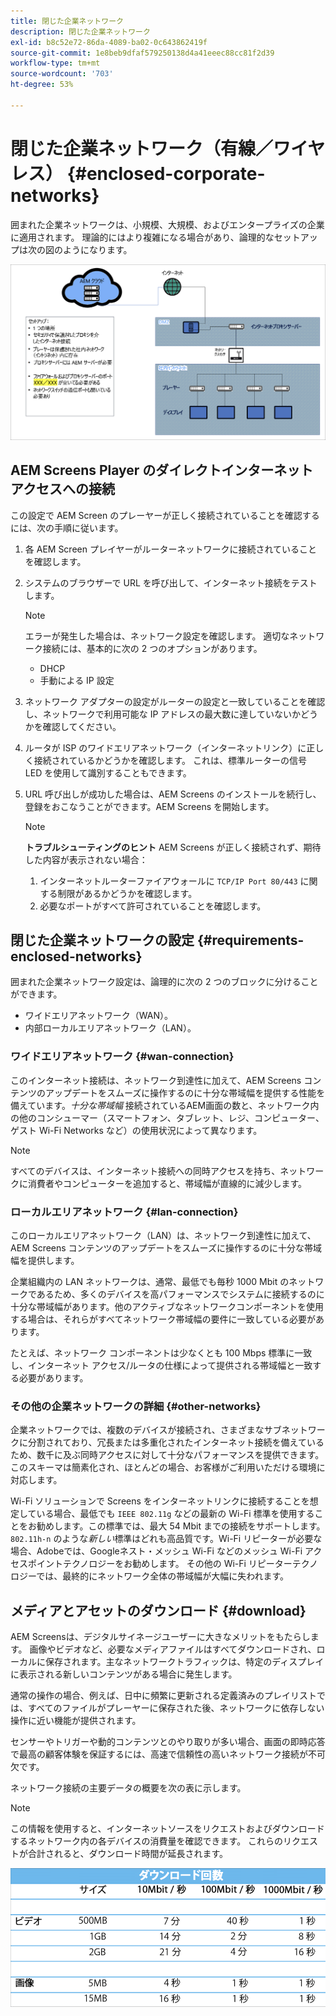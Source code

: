 ```yaml
---
title: 閉じた企業ネットワーク
description: 閉じた企業ネットワーク
exl-id: b8c52e72-86da-4089-ba02-0c643862419f
source-git-commit: 1e8beb9dfaf579250138d4a41eeec88cc81f2d39
workflow-type: tm+mt
source-wordcount: '703'
ht-degree: 53%

---
```


# 閉じた企業ネットワーク（有線／ワイヤレス） {#enclosed-corporate-networks}

囲まれた企業ネットワークは、小規模、大規模、およびエンタープライズの企業に適用されます。 理論的にはより複雑になる場合があり、論理的なセットアップは次の図のようになります。

![](/help/using/assets/enclosed-network-1.png)


## AEM Screens Player のダイレクトインターネットアクセスへの接続

この設定で AEM Screen のプレーヤーが正しく接続されていることを確認するには、次の手順に従います。

1. 各 AEM Screen プレイヤーがルーターネットワークに接続されていることを確認します。
1. システムのブラウザーで URL を呼び出して、インターネット接続をテストします。

   >[!NOTE]
   >エラーが発生した場合は、ネットワーク設定を確認します。 適切なネットワーク接続には、基本的に次の 2 つのオプションがあります。
   >* DHCP
   >* 手動による IP 設定

1. ネットワーク アダプターの設定がルーターの設定と一致していることを確認し、ネットワークで利用可能な IP アドレスの最大数に達していないかどうかを確認してください。

1. ルータが ISP のワイドエリアネットワーク（インターネットリンク）に正しく接続されているかどうかを確認します。 これは、標準ルーターの信号 LED を使用して識別することもできます。
1. URL 呼び出しが成功した場合は、AEM Screens のインストールを続行し、登録をおこなうことができます。AEM Screens を開始します。

   >[!NOTE]
   >**トラブルシューティングのヒント**
   >AEM Screens が正しく接続されず、期待した内容が表示されない場合：
   >
   >1. インターネットルーターファイアウォールに `TCP/IP Port 80/443` に関する制限があるかどうかを確認します。
   >1. 必要なポートがすべて許可されていることを確認します。

## 閉じた企業ネットワークの設定 {#requirements-enclosed-networks}

囲まれた企業ネットワーク設定は、論理的に次の 2 つのブロックに分けることができます。

* ワイドエリアネットワーク（WAN）。
* 内部ローカルエリアネットワーク（LAN）。

### ワイドエリアネットワーク {#wan-connection}

このインターネット接続は、ネットワーク到達性に加えて、AEM Screens コンテンツのアップデートをスムーズに操作するのに十分な帯域幅を提供する性能を備えています。*十分な帯域幅* 接続されているAEM画面の数と、ネットワーク内の他のコンシューマー（スマートフォン、タブレット、レジ、コンピューター、ゲスト Wi-Fi Networks など）の使用状況によって異なります。

>[!NOTE]
>
>すべてのデバイスは、インターネット接続への同時アクセスを持ち、ネットワークに消費者やコンピューターを追加すると、帯域幅が直線的に減少します。

### ローカルエリアネットワーク {#lan-connection}

このローカルエリアネットワーク（LAN）は、ネットワーク到達性に加えて、AEM Screens コンテンツのアップデートをスムーズに操作するのに十分な帯域幅を提供します。

企業組織内の LAN ネットワークは、通常、最低でも毎秒 1000 Mbit のネットワークであるため、多くのデバイスを高パフォーマンスでシステムに接続するのに十分な帯域幅があります。他のアクティブなネットワークコンポーネントを使用する場合は、それらがすべてネットワーク帯域幅の要件に一致している必要があります。

たとえば、ネットワーク コンポーネントは少なくとも 100 Mbps 標準に一致し、インターネット アクセス/ルータの仕様によって提供される帯域幅と一致する必要があります。

### その他の企業ネットワークの詳細 {#other-networks}

企業ネットワークでは、複数のデバイスが接続され、さまざまなサブネットワークに分割されており、冗長または多重化されたインターネット接続を備えているため、数千に及ぶ同時アクセスに対して十分なパフォーマンスを提供できます。
このスキーマは簡素化され、ほとんどの場合、お客様がご利用いただける環境に対応します。

Wi-Fi ソリューションで Screens をインターネットリンクに接続することを想定している場合、最低でも `IEEE 802.11g` などの最新の Wi-Fi 標準を使用することをお勧めします。この標準では、最大 54 Mbit までの接続をサポートします。`802.11h-n` のような&#x200B;*新しい*標準はどれも高品質です。Wi-Fi リピーターが必要な場合、Adobeでは、Googleネスト・メッシュ Wi-Fi などのメッシュ Wi-Fi アクセスポイントテクノロジーをお勧めします。
その他の Wi-Fi リピーターテクノロジーでは、最終的にネットワーク全体の帯域幅が大幅に失われます。

## メディアとアセットのダウンロード {#download}

AEM Screensは、デジタルサイネージユーザーに大きなメリットをもたらします。 画像やビデオなど、必要なメディアファイルはすべてダウンロードされ、ローカルに保存されます。主なネットワークトラフィックは、特定のディスプレイに表示される新しいコンテンツがある場合に発生します。

通常の操作の場合、例えば、日中に頻繁に更新される定義済みのプレイリストでは、すべてのファイルがプレーヤーに保存された後、ネットワークに依存しない操作に近い機能が提供されます。

センサーやトリガーや動的コンテンツとのやり取りが多い場合、画面の即時応答で最高の顧客体験を保証するには、高速で信頼性の高いネットワーク接続が不可欠です。

ネットワーク接続の主要データの概要を次の表に示します。

>[!NOTE]
>この情報を使用すると、インターネットソースをリクエストおよびダウンロードするネットワーク内の各デバイスの消費量を確認できます。 これらのリクエストが合計されると、ダウンロード時間が延長されます。

![](/help/using/assets/enclosed-network-download.png)
